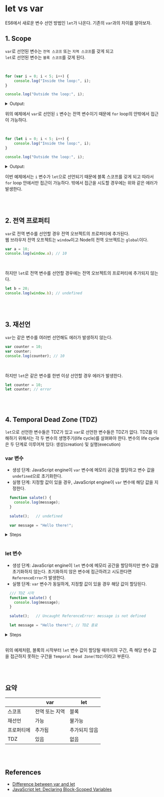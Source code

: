 # let vs var

ES6에서 새로운 변수 선언 방법인 `let`가 나온다. 기존의 `var`과의 차이를 알아보자.

## 1. Scope
`var`로 선언된 변수는 `전역 스코프` 또는 `지역 스코프`를 갖게 되고  
`let`로 선언된 변수는 `블록 스코프`를 갖게 된다. 

<br/>

```javascript
for (var i = 0; i < 5; i++) {
	console.log("Inside the loop:", i);
}

console.log("Outside the loop:", i);
```

<details>
  <summary>Output: </summary>
  
  ```javascript
  Inside the loop: 0 
  Inside the loop: 1 
  Inside the loop: 2 
  Inside the loop: 3 
  Inside the loop: 4 
  Outside the loop: 5
  ```
</details>

위의 예제에서 `var`로 선언된 `i` 변수는 전역 변수이기 때문에 `for` loop의 안밖에서 접근이 가능하다. 

<br/>

```javascript
for (let i = 0; i < 5; i++) {
	console.log("Inside the loop:", i);
}

console.log("Outside the loop:", i);
```

<details>
  <summary>Output: </summary>
  
  ```javascript
  Inside the loop: 0 
  Inside the loop: 1 
  Inside the loop: 2 
  Inside the loop: 3 
  Inside the loop: 4 
  Uncaught ReferenceError: i is not defined
  ```
</details>

이번 예제에서는 `i` 변수가 `let`으로 선언되기 때문에 블록 스코프를 갖게 되고 따라서 `for` loop 안에서만 접근이 가능하다. 밖에서 접근을 시도할 경우에는 위와 같은 에러가 발생한다. 

<br/><br/>

## 2. 전역 프로퍼티

`var`로 전역 변수를 선언할 경우 전역 오브젝트의 프로퍼티에 추가된다.  
웹 브라우저 전역 오프젝트는 `window`이고 Node의 전역 오브젝트는 `global`이다. 

```javascript
var a = 10;
console.log(window.a); // 10
```
<br/>

하지만 `let`로 전역 변수를 선언할 경우에는 전역 오브젝트의 프로퍼티에 추가되지 않는다. 

```javascript
let b = 20;
console.log(window.b); // undefined
```
<br/><br/>

## 3. 재선언

`var`는 같은 변수를 여러번 선언해도 에러가 발생하지 않는다. 

```javascript
var counter = 10;
var counter;
console.log(counter); // 10
```
<br/>

하지만 `let`은 같은 변수를 한번 이상 선언할 경우 에러가 발생한다. 
```javascript
let counter = 10;
let counter; // error
```
<br/><br/>

## 4. Temporal Dead Zone (TDZ)

`let`으로 선언한 변수들은 TDZ가 있고 `var`로 선언한 변수들은 TDZ가 없다. 
TDZ를 이해하기 위해서는 각 두 변수의 생명주기(life cycle)를 살펴봐야 한다. 
변수의 life cycle은 두 단계로 이루어져 있다: 생성(creation) 및 실행(execution)
<br/>

### var 변수

- 생성 단계: JavaScript engine이 `var` 변수에 메모리 공간을 할당하고 변수 값을 `undefined`으로 초기화한다.
- 실행 단계: 지정할 값이 있을 경우, JavaScript engine이 `var` 변수에 해당 값을 지정한다. 
```javascript
  function salute() {
    console.log(message);
  }
  
  salute();   // undefined
  
  var message = "Hello there!";
```
<details>
  <summary>Steps </summary>
	
  - `message` 변수와 `salute` 함수에 메로리 공간이 할당된다. 이때 `message` 변수의 값은 `undefined`으로 초기화된다. 
  - `salute` 함수가 실행되고 `message` 변수를 출력한다. 해당 시점에서 `message` 변수의 값은 `undefined`이기 때문에 해당 값이 출력된다.  
  - `message` 변수의 값이 `Hello there!`로 지정된다. 
	
</details>
<br/>

### let 변수

- 생성 단계: JavaScript engine이 `let` 변수에 메모리 공간을 할당하지만 변수 값을 초기화하지 않는다. 초기화하지 않은 변수에 접근하려고 시도한다면 `ReferenceError`가 발생한다.
- 실행 단계: `var` 변수가 동일하게, 지정할 값이 있을 경우 해당 값이 할당된다. 

```javascript
  /// TDZ 시작
  function salute() {
    console.log(message);
  }
  
  salute();   // Uncaught ReferenceError: message is not defined
  
  let message = "Hello there!";	// TDZ 종료
```
<details>
  <summary>Steps </summary>
	
  - `message` 변수와 `salute` 함수에 메로리 공간이 할당된다. 이때 `message` 변수의 값은 초기화되지 않는다.
  - `salute` 함수가 실행되고 `message` 변수를 출력한다. 하지만 해당 시점에서 `message` 변수의 값은 초기화되지 않았기 때문에 `ReferenceError`가 발생하고 코드 실행이 멈춘다.
	
</details>
<br/>

위의 예제처럼, 블록의 시작부터 `let` 변수 값이 할당될 때까지의 구간, 즉 해당 변수 값을 접근하지 못하는 구간을 `Temporal Dead Zone(TDZ)`이라고 부른다. 

<br/><br/>
## 요약
| |var|let|
|---|---|---|
| 스코프 | 전역 또는 지역 | 블록 |
| 재선언 | 가능 | 불가능 |
| 프로퍼티에 | 추가됨 | 추가되지 않음 |
| TDZ | 있음 | 없음 |

<br/><br/>
## References
- [Difference between var and let](https://www.javascripttutorial.net/es6/difference-between-var-and-let/)
- [JavaScript let: Declaring Block-Scoped Variables](https://www.javascripttutorial.net/es6/javascript-let/)
